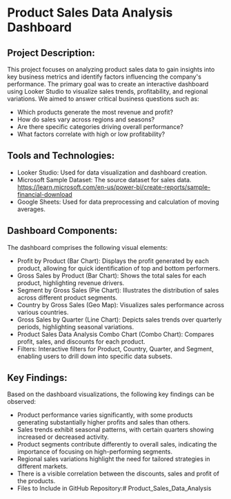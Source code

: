 # Product Sales Data Analysis Dashboard

## Project Description:

This project focuses on analyzing product sales data to gain insights into key business metrics and identify factors influencing the company's performance. The primary goal was to create an interactive dashboard using Looker Studio to visualize sales trends, profitability, and regional variations. We aimed to answer critical business questions such as:

- Which products generate the most revenue and profit?
- How do sales vary across regions and seasons?
- Are there specific categories driving overall performance?
- What factors correlate with high or low profitability?

## Tools and Technologies:

- Looker Studio: Used for data visualization and dashboard creation.
- Microsoft Sample Dataset: The source dataset for sales data. https://learn.microsoft.com/en-us/power-bi/create-reports/sample-financial-download
- Google Sheets: Used for data preprocessing and calculation of moving averages.

## Dashboard Components:

The dashboard comprises the following visual elements:

- Profit by Product (Bar Chart): Displays the profit generated by each product, allowing for quick identification of top and bottom performers.
- Gross Sales by Product (Bar Chart): Shows the total sales for each product, highlighting revenue drivers.
- Segment by Gross Sales (Pie Chart): Illustrates the distribution of sales across different product segments.
- Country by Gross Sales (Geo Map): Visualizes sales performance across various countries.
- Gross Sales by Quarter (Line Chart): Depicts sales trends over quarterly periods, highlighting seasonal variations.
- Product Sales Data Analysis Combo Chart (Combo Chart): Compares profit, sales, and discounts for each product.
- Filters: Interactive filters for Product, Country, Quarter, and Segment, enabling users to drill down into specific data subsets.

## Key Findings:

Based on the dashboard visualizations, the following key findings can be observed:

- Product performance varies significantly, with some products generating substantially higher profits and sales than others.
- Sales trends exhibit seasonal patterns, with certain quarters showing increased or decreased activity.
- Product segments contribute differently to overall sales, indicating the importance of focusing on high-performing segments.
- Regional sales variations highlight the need for tailored strategies in different markets.
- There is a visible correlation between the discounts, sales and profit of the products.
- Files to Include in GitHub Repository:# Product_Sales_Data_Analysis
